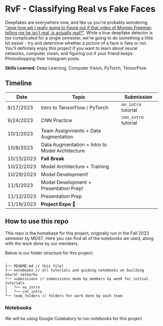 # RvF - Classifying Real vs Fake Faces

Deepfakes are everywhere now, and like us you're probably wondering ["wow how am I really going to figure out if that video of Morgan Freeman telling me he isn't real, is actually real?"](https://youtu.be/oxXpB9pSETo). While a true deepfake detector is too complicated for a single semester, we're going to do something a little bit easier - try and determine whether a picture of a face is fake or not. You'll definitely enjoy this project if you want to learn about neural networks, computer vision, and figuring out if your friend keeps Photoshopping their Instagram posts.

**Skills Learned**: Deep Learning, Computer Vision, PyTorch, TensorFlow

## Timeline

| Date       | Topic                                           | Submission           |
| ---------- | ----------------------------------------------- | -------------------- |
| 9/17/2023  | Intro to TensorFlow / PyTorch                   | `nn_intro` tutorial  |
| 9/24/2023  | CNN Practice                                    | `cnn_intro` tutorial |
| 10/1/2023  | Team Assignments + Data Augmentation            |                      |
| 10/8/2023  | Data Augmentation + Intro to Model Architecture |                      |
| 10/15/2023 | **Fall Break**                                  |                      |
| 10/22/2023 | Model Architecture + Training                   |                      |
| 10/29/2023 | Model Development!                              |                      |
| 11/5/2023  | Model Development + Presentation Prep!          |                      |
| 11/12/2023 | Presentation Prep                               |                      |
| 11/19/2023 | **Project Expo 🎉**                             |                      |

## How to use this repo

This repo is the homebase for this project, originally run in the Fall 2023 semester by MDST. Here you can find all of the notebooks we used, along with the work done by our members.

Below is our folder structure for this project:

```
.
├── README.md // this file!
├── notebooks // all tutorials and guiding notebooks on building neural networks
└── submissions // submissions made by members by week for initial tutorials
│   └── nn_intro
│   └── cnn_intro
└── team_folders // folders for work done by each team
```

### Notebooks

We will be using Google Colabatory to run notebooks for this project
